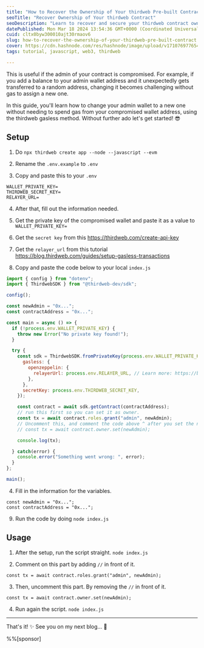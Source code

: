 ```yaml
---
title: "How to Recover the Ownership of Your thirdweb Pre-built Contract?"
seoTitle: "Recover Ownership of Your thirdweb Contract"
seoDescription: "Learn to recover and secure your thirdweb contract ownership without gas fees using our gasless method guide. Perfect for compromised admin wallets"
datePublished: Mon Mar 18 2024 13:54:36 GMT+0000 (Coordinated Universal Time)
cuid: cltx0byw300010ajt30rmaov6
slug: how-to-recover-the-ownership-of-your-thirdweb-pre-built-contract
cover: https://cdn.hashnode.com/res/hashnode/image/upload/v1710769776549/07edfd35-0d54-4b8c-af40-aa63f071f06e.jpeg
tags: tutorial, javascript, web3, thirdweb

---
```


This is useful if the admin of your contract is compromised. For example, if you add a balance to your admin wallet address and it unexpectedly gets transferred to a random address, changing it becomes challenging without gas to assign a new one.

In this guide, you'll learn how to change your admin wallet to a new one without needing to spend gas from your compromised wallet address, using the thirdweb gasless method. Without further ado let's get started! 😎

## Setup

1. Do `npx thirdweb create app --node --javascript --evm`
    
2. Rename the `.env.example` to `.env`
    
3. Copy and paste this to your `.env`
    

```plaintext
WALLET_PRIVATE_KEY=
THIRDWEB_SECRET_KEY=
RELAYER_URL=
```

4. After that, fill out the information needed.
    
5. Get the private key of the compromised wallet and paste it as a value to `WALLET_PRIVATE_KEY=`
    
6. Get the `secret key` from this https://thirdweb.com/create-api-key
    
7. Get the `relayer_url` from this tutorial https://blog.thirdweb.com/guides/setup-gasless-transactions
    
8. Copy and paste the code below to your local `index.js`
    

```javascript
import { config } from "dotenv";
import { ThirdwebSDK } from "@thirdweb-dev/sdk";

config();

const newAdmin = "0x...";
const contractAddress = "0x...";

const main = async () => {
  if (!process.env.WALLET_PRIVATE_KEY) {
    throw new Error("No private key found!");
  }

  try {
    const sdk = ThirdwebSDK.fromPrivateKey(process.env.WALLET_PRIVATE_KEY, 'polygon', {
      gasless: {
        openzeppelin: {
          relayerUrl: process.env.RELAYER_URL, // Learn more: https://blog.thirdweb.com/guides/setup-gasless-transactions/
        },
      },
      secretKey: process.env.THIRDWEB_SECRET_KEY,
    });

    const contract = await sdk.getContract(contractAddress);
    // run this first so you can set it as owner.
    const tx = await contract.roles.grant("admin", newAdmin);
    // Uncomment this, and comment the code above ^ after you set the newAdmin as admin.
    // const tx = await contract.owner.set(newAdmin);

    console.log(tx);

  } catch(error) {
    console.error("Something went wrong: ", error);
  }
};

main();
```

4. Fill in the information for the variables.
    

```plaintext
const newAdmin = "0x...";
const contractAddress = "0x...";
```

9. Run the code by doing `node index.js`
    

## Usage

1. After the setup, run the script straight. `node index.js`
    
2. Comment on this part by adding `//` in front of it.
    

```plaintext
const tx = await contract.roles.grant("admin", newAdmin);
```

3. Then, uncomment this part. By removing the `//` in front of it.
    

```plaintext
const tx = await contract.owner.set(newAdmin);
```

4. Run again the script. `node index.js`
    

---

That's it! ✨ See you on my next blog... 💖

%%[sponsor]